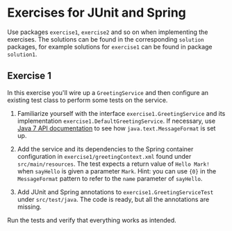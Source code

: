 Exercises for JUnit and Spring
==============================

Use packages `exercise1`, `exercise2` and so on when implementing the exercises.
The solutions can be found in the corresponding `solution` packages, for example 
solutions for `exercise1` can be found in package `solution1`.

Exercise 1
----------

In this exercise you'll wire up a `GreetingService` and then configure an 
existing test class to perform some tests on the service.

1. Familiarize yourself with the interface `exercise1.GreetingService` and its 
   implementation `exercise1.DefaultGreetingService`. If necessary, use 
   [Java 7 API documentation](http://docs.oracle.com/javase/7/docs/api/) to see 
   how `java.text.MessageFormat` is set up. 

2. Add the service and its dependencies to the Spring container configuration in 
   `exercise1/greetingContext.xml` found under `src/main/resources`. The test 
   expects a return value of `Hello Mark!` when `sayHello` is given a parameter 
   `Mark`. Hint: you can use `{0}` in the `MessageFormat` pattern to refer to 
   the `name` parameter of `sayHello`.
   
3. Add JUnit and Spring annotations to `exercise1.GreetingServiceTest` under 
   `src/test/java`. The code is ready, but all the annotations are missing.

Run the tests and verify that everything works as intended.
